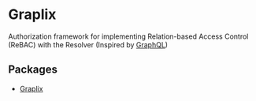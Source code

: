 # Graplix

Authorization framework for implementing Relation-based Access Control (ReBAC) with the Resolver (Inspired by [GraphQL](https://graphql.org))

## Packages

- [Graplix](./packages/graplix)
